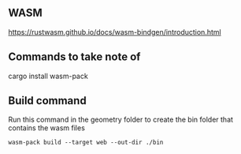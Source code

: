 ## WASM
https://rustwasm.github.io/docs/wasm-bindgen/introduction.html

## Commands to take note of
cargo install wasm-pack

## Build command
Run this command in the geometry folder to create the bin folder that contains the wasm files

`
wasm-pack build --target web --out-dir ./bin
`
